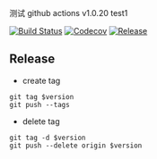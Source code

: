 测试 github actions v1.0.20
test1


[![Build Status](https://github.com/monkeyWie/github-actions-demo/workflows/build/badge.svg)](https://github.com/monkeyWie/github-actions-demo/actions?query=workflow%3Abuild)
[![Codecov](https://codecov.io/gh/monkeyWie/github-actions-demo/branch/master/graph/badge.svg)](https://codecov.io/gh/monkeyWie/github-actions-demo)
[![Release](https://img.shields.io/github/release/monkeyWie/github-actions-demo.svg?style=flat-square)](https://github.com/monkeyWie/github-actions-demo/releases)

## Release

- create tag

```shell script
git tag $version
git push --tags
```

- delete tag
```shell script
git tag -d $version
git push --delete origin $version
```

